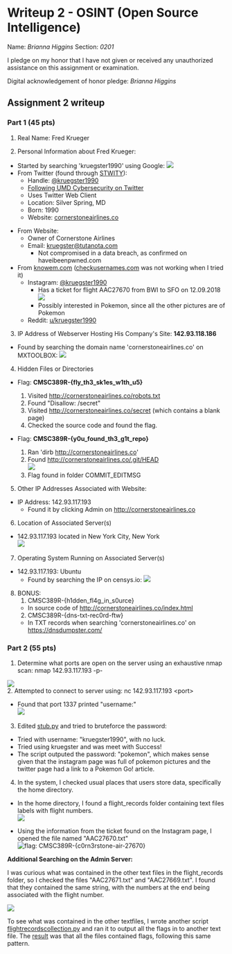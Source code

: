 Writeup 2 - OSINT (Open Source Intelligence)
======

Name: *Brianna Higgins*
Section: *0201*

I pledge on my honor that I have not given or received any unauthorized assistance on this assignment or examination.

Digital acknowledgement of honor pledge: *Brianna Higgins*

## Assignment 2 writeup

### Part 1 (45 pts)
1. Real Name: Fred Krueger  

2. Personal Information about Fred Krueger:   
  - Started by searching 'kruegster1990' using Google:
    ![](images/googleSearchKruegster1990.png)
  - From Twitter (found through [STWITY](https://stwity.com/umdcsec/following)):
    * Handle: [@kruegster1990](https://twitter.com/@kruegster1990)    
    * [Following UMD Cybersecurity on Twitter](https://stwity.com/umdcsec/following)    
    * Uses Twitter Web Client   
    * Location: Silver Spring, MD   
    * Born: 1990   
    * Website: [cornerstoneairlines.co](cornerstoneairlines.co)   
  * From Website:
    * Owner of Cornerstone Airlines
    * Email: kruegster@tutanota.com
      * Not compromised in a data breach, as confirmed on haveibeenpwned.com
  * From [knowem.com](knowem.com) ([checkusernames.com](checkusernames.com) was not working when I tried it)   
    * Instagram: [@kruegster1990](https://www.instagram.com/kruegster1990/)   
      * Has a ticket for flight AAC27670 from BWI to SFO on 12.09.2018
        ![](images/instagram_ticket.png)
      * Possibly interested in Pokemon, since all the other pictures are of Pokemon
    * Reddit: [u/kruegster1990]( https://www.reddit.com/user/kruegster1990)       


3. IP Address of Webserver Hosting His Company's Site: __142.93.118.186__
 * Found by searching the domain name 'cornerstoneairlines.co' on MXTOOLBOX:
  ![](images/cornerstoneairlinesdnslookup.png)   


4.  Hidden Files or Directories   
  * Flag: __CMSC389R-{fly_th3_sk1es_w1th_u5}__   
      1. Visited http://cornerstoneairlines.co/robots.txt   
      2. Found "Disallow: /secret"
      3. Visited http://cornerstoneairlines.co/secret (which contains a blank page)
      4. Checked the source code and found the flag.   

  * Flag: __CMSC389R-{y0u_found_th3_g1t_repo}__   
      1. Ran 'dirb http://cornerstoneairlines.co'
      2. Found http://cornerstoneairlines.co/.git/HEAD      
      ![](images/kalidirb.png)
      3. Flag found in folder COMMIT_EDITMSG   


5. Other IP Addresses Associated with Website:
  * IP Address: 142.93.117.193   
      * Found it by clicking Admin on http://cornerstoneairlines.co


6.  Location of Associated Server(s)
  * 142.93.117.193 located in New York City, New York   
  ![](images/kaliwhoisassociatedserver.png)


7.  Operating System Running on Associated Server(s)
  * 142.93.117.193: Ubuntu   
      * Found by searching the IP on censys.io:
        ![](images/censysInfo.png)


8.  BONUS:
    1. CMSC389R-{h1dden_fl4g_in_s0urce}
      * In source code of http://cornerstoneairlines.co/index.html
    2. CMSC389R-{dns-txt-rec0rd-ftw}   
      * In TXT records when searching 'cornerstoneairlines.co' on https://dnsdumpster.com/


### Part 2 (55 pts)

1. Determine what ports are open on the server using an exhaustive nmap scan: nmap 142.93.117.193 -p-  

  ![](images/nmap.png)   
2. Attempted to connect to server using: nc 142.93.117.193 <port\>   
  * Found that port 1337 printed "username:"   
  ![](images/kalisuccessfulopenport.png)   


3. Edited [stub.py](code/stub.py) and tried to bruteforce the password:
 * Tried with username: "kruegster1990", with no luck.
  * Tried using kruegster and was meet with Success!
  * The script outputed the password: "pokemon", which makes sense given that the instagram page was full of pokemon pictures and the twitter page had a link to a Pokemon Go! article.


4. In the system, I checked usual places that users store data, specifically the home directory.   
  * In the home directory, I found a flight_records folder containing text files labels with flight numbers.   
    ![](images/kalisearchingforflag.png)

  * Using the information from the ticket found on the Instagram page, I opened the file named "AAC27670.txt"
 ![flag: CMSC389R-{c0rn3rstone-air-27670}](images/part2flag.png)



__Additional Searching on the Admin Server:__   

 I was curious what was contained in the other text files in the flight_records folder, so I checked the files "AAC27671.txt" and "AAC27669.txt".  I found that they contained the same string, with the numbers at the end being associated with the flight number.   

![](images/kaliadditionalsearching.png)   

To see what was contained in the other textfiles, I wrote another script [flightrecordscollection.py](code/flightrecordscollection.py) and ran it to output all the flags in to another text file.  The [result](code/flightrecordsflags.txt) was that all the files contained flags, following this same pattern.
